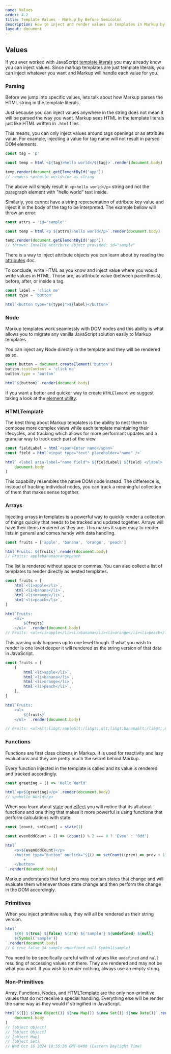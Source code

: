 ```yaml
---
name: Values
order: 4.2
title: Template Values - Markup by Before Semicolon
description: How to inject and render values in templates in Markup by Before Semicolon
layout: document
---
```


## Values

If you ever worked with JavaScript [template literals](https://developer.mozilla.org/en-US/docs/Web/JavaScript/Reference/Template_literals) you may already know you can inject values. Since markup templates are just template literals, you can inject whatever you want and Markup will handle each value for you.

### Parsing

Before we jump into specific values, lets talk about how Markup parses the HTML string in the template literals.

Just because you can inject values anywhere in the string does not mean it will be parsed the way you want. Markup sees HTML in the template literals just like HTML written in `.html` files.

This means, you can only inject values around tags openings or as attribute value. For example, injecting a value for tag name will not result in parsed DOM elements.

```javascript
const tag = 'p'

const temp = html`<${tag}>hello world</${tag}>`.render(document.body)

temp.render(document.getElementById('app'))
// renders <p>hello world</p> as string
```

The above will simply result in `<p>hello world</p>` string and not the paragraph element with "hello world" text inside.

Similarly, you cannot have a string representation of attribute key value and inject it in the body of the tag to be interpreted. The example bellow will throw an error:

```javascript
const attrs = 'id="sample"'

const temp = html`<p ${attrs}>hello world</p>`.render(document.body)

temp.render(document.getElementById('app'))
// throws: Invalid attribute object provided: id="sample"
```

There is a way to inject attribute objects you can learn about by reading the [attributes](./html-attributes.md#attributes-as-object) doc.

To conclude, write HTML as you know and inject value where you would write values in HTML. Those are, as attribute value (between parenthesis), before, after, or inside a tag.

```javascript
const label = 'click me'
const type = 'button'

html`<button type="${type}">${label}</button>`
```

### Node

Markup templates work seamlessly with DOM nodes and this ability is what allows you to migrate any vanilla JavaScript solution easily to Markup templates.

You can inject any Node directly in the template and they will be rendered as so.

```javascript
const button = document.createElement('button')
button.textContent = 'click me'
button.type = 'button'

html`${button}`.render(document.body)
```

If you want a better and quicker way to create `HTMLElement` we suggest taking a look at the [element utility](../utilities/element.md).

### HTMLTemplate

The best thing about Markup templates is the ability to nest them to compose more complex views while each template maintaining their lifecycles, and tracking which allows for more performant updates and a granular way to track each part of the view.

```javascript
const fieldLabel = html`<span>Enter name</span>`
const field = html`<input type="text" placeholder="name" />`

html` <label aria-label="name field"> ${fieldLabel} ${field} </label> `.render(
    document.body
)
```

This capability resembles the native DOM node instead. The difference is, instead of tracking individual nodes, you can track a meaningful collection of them that makes sense together.

### Arrays

Injecting arrays in templates is a powerful way to quickly render a collection of things quickly that needs to be tracked and updated together.
Arrays will have their items rendered as they are. This makes it super easy to render lists in general and comes handy with data handling.

```javascript
const fruits = ['apple', 'banana', 'orange', 'peach']

html`Fruits: ${fruits}`.render(document.body)
// Fruits: applebananaorangepeach
```

The list is rendered without space or commas. You can also collect a list of templates to render directly as nested templates.

```javascript
const fruits = [
    html`<li>apple</li>`,
    html`<li>banana</li>`,
    html`<li>orange</li>`,
    html`<li>peach</li>`,
]

html`Fruits:
    <ul>
        ${fruits}
    </ul> `.render(document.body)
// Fruits: <ul><li>apple</li><li>banana</li><li>orange</li><li>peach</li></ul>
```

This parsing only happens up to one level though. If what you wish to render is one level deeper it will rendered as the string version of that data in JavaScript.

```javascript
const fruits = [
    [
        html`<li>apple</li>`,
        html`<li>banana</li>`,
        html`<li>orange</li>`,
        html`<li>peach</li>`,
    ],
]

html`Fruits:
    <ul>
        ${fruits}
    </ul> `.render(document.body)

// Fruits: <ul>&lt;li&gt;apple&lt;/li&gt;,&lt;li&gt;banana&lt;/li&gt;,&lt;li&gt;orange&lt;/li&gt;,&lt;li&gt;peach&lt;/li&gt;</ul>
```

### Functions

Functions are first class citizens in Markup. It is used for reactivity and lazy evaluations and they are pretty much the secret behind Markup.

Every function injected in the template is called and its value is rendered and tracked accordingly.

```javascript
const greeting = () => 'Hello World'

html`<p>${greeting}</p>`.render(document.body)
// <p>Hello World</p>
```

When you learn about [state](../state/index.md) and [effect](../state/effect.md) you will notice that its all about functions and one thing that makes it more powerful is using functions that perform calculations with state.

```javascript
const [count, setCount] = state(1)

const evenOddCount = () => (count() % 2 === 0 ? 'Even' : 'Odd')

html`
    <p>${evenOddCount}</p>
    <button type="button" onclick="${() => setCount((prev) => prev + 1)}">
        +
    </button>
`.render(document.body)
```

Markup understands that functions may contain states that change and will evaluate them whenever those state change and then perform the change in the DOM accordingly.

### Primitives

When you inject primitive value, they will all be rendered as their string version.

```javascript
html`
    ${0} ${true} ${false} ${34n} ${'sample'} ${undefined} ${null}
    ${Symbol('sample')}
`.render(document.body)
// 0 true false 34 sample undefined null Symbol(sample)
```

You need to be specifically careful with nil values like `undefined` and `null` resulting of accessing values not there. They are rendered and may not be what you want. If you wish to render nothing, always use an empty string.

### Non-Primitives

Array, Functions, Nodes, and HTMLTemplate are the only non-primitive values that do not receive a special handling. Everything else will be render the same way as they would if stringified in JavaScript.

```javascript
html`${{}} ${new Object()} ${new Map()} ${new Set()} ${new Date()}`.render(
    document.body
)
// [object Object]
// [object Object]
// [object Map]
// [object Set]
// Wed Oct 16 2024 18:55:38 GMT-0400 (Eastern Daylight Time)
```

